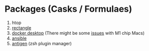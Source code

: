 # Packages (Casks / Formulaes)
1. htop
2. [rectangle](https://github.com/rxhanson/Rectangle)
3. [docker desktop](https://formulae.brew.sh/cask/docker) (There might be some [issues](https://stackoverflow.com/questions/67010057/how-to-run-docker-on-apple-silicon-m1) with M1 chip Macs)
4. [ansible](https://formulae.brew.sh/formula/ansible#default)
5. [antigen](https://formulae.brew.sh/formula/antigen#default) (zsh plugin manager)
